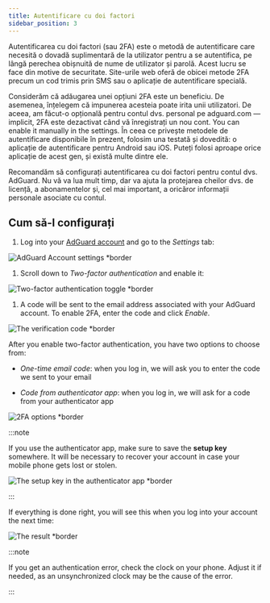 ```yaml
---
title: Autentificare cu doi factori
sidebar_position: 3
---
```


Autentificarea cu doi factori (sau 2FA) este o metodă de autentificare care necesită o dovadă suplimentară de la utilizator pentru a se autentifica, pe lângă perechea obișnuită de nume de utilizator și parolă. Acest lucru se face din motive de securitate. Site-urile web oferă de obicei metode 2FA precum un cod trimis prin SMS sau o aplicație de autentificare specială.

Considerăm că adăugarea unei opțiuni 2FA este un beneficiu. De asemenea, înțelegem că impunerea acesteia poate irita unii utilizatori. De aceea, am făcut-o opțională pentru contul dvs. personal pe adguard.com — implicit, 2FA este dezactivat când vă înregistrați un nou cont. You can enable it manually in the settings. În ceea ce privește metodele de autentificare disponibile în prezent, folosim una testată și dovedită: o aplicație de autentificare pentru Android sau iOS. Puteți folosi aproape orice aplicație de acest gen, și există multe dintre ele.

Recomandăm să configurați autentificarea cu doi factori pentru contul dvs. AdGuard. Nu vă va lua mult timp, dar va ajuta la protejarea cheilor dvs. de licență, a abonamentelor și, cel mai important, a oricăror informații personale asociate cu contul.

## Cum să-l configurați

1. Log into your [AdGuard account](https://auth.adguard.com/login.html) and go to the *Settings* tab:

 ![AdGuard Account settings *border](https://cdn.adtidy.org/content/kb/ad_blocker/general/2fa_1.png)

1. Scroll down to *Two-factor authentication* and enable it:

 ![Two-factor authentication toggle *border](https://cdn.adtidy.org/content/kb/ad_blocker/general/2fa_2.png)

1. A code will be sent to the email address associated with your AdGuard account. To enable 2FA, enter the code and click *Enable*.

 ![The verification code *border](https://cdn.adtidy.org/content/kb/ad_blocker/general/2fa_3.png?)

After you enable two-factor authentication, you have two options to choose from:

- *One-time email code*: when you log in, we will ask you to enter the code we sent to your email

- *Code from authenticator app*: when you log in, we will ask for a code from your authenticator app

![2FA options *border](https://cdn.adtidy.org/content/kb/ad_blocker/general/2fa_4.png)

:::note

If you use the authenticator app, make sure to save the **setup key** somewhere. It will be necessary to recover your account in case your mobile phone gets lost or stolen.

![The setup key in the authenticator app *border](https://cdn.adtidy.org/content/kb/ad_blocker/general/setup_key.png)

:::

If everything is done right, you will see this when you log into your account the next time:

![The result *border](https://cdn.adtidy.org/content/kb/ad_blocker/general/2fa_5.png)

:::note

If you get an authentication error, check the clock on your phone. Adjust it if needed, as an unsynchronized clock may be the cause of the error.

:::

